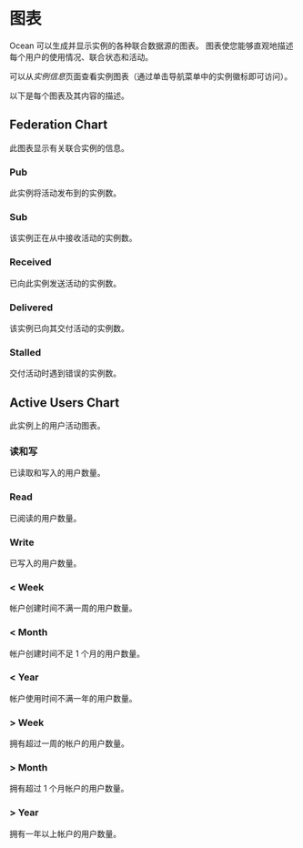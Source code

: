 # 图表

Ocean 可以生成并显示实例的各种联合数据源的图表。
图表使您能够直观地描述每个用户的使用情况、联合状态和活动。

可以从*实例信息*页面查看实例图表（通过单击导航菜单中的实例徽标即可访问）。

以下是每个图表及其内容的描述。

## Federation Chart

此图表显示有关联合实例的信息。

### Pub

此实例将活动发布到的实例数。

### Sub

该实例正在从中接收活动的实例数。

### Received

已向此实例发送活动的实例数。

### Delivered

该实例已向其交付活动的实例数。

### Stalled

交付活动时遇到错误的实例数。

## Active Users Chart

此实例上的用户活动图表。

### 读和写

已读取和写入的用户数量。

### Read

已阅读的用户数量。

### Write

已写入的用户数量。

### < Week

帐户创建时间不满一周的用户数量。

### < Month

帐户创建时间不足 1 个月的用户数量。

### < Year

帐户使用时间不满一年的用户数量。

### > Week

拥有超过一周的帐户的用户数量。

### > Month

拥有超过 1 个月帐户的用户数量。

### > Year

拥有一年以上帐户的用户数量。
